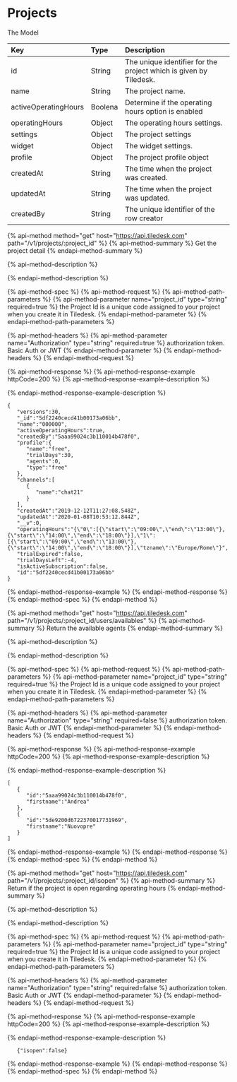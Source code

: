 # Projects

The Model 

| Key | Type | Description |
| :--- | :--- | :--- |
| id | String | The unique identifier for the project which is given by Tiledesk. |
| name | String | The project name. |
| activeOperatingHours | Boolena | Determine if the operating hours option is enabled |
| operatingHours | Object | The operating hours settings. |
| settings | Object | The project settings |
| widget | Object | The widget settings. |
| profile | Object | The project profile object |
| createdAt | String | The time when the project was created. |
| updatedAt | String |  The time when the project was updated.  |
| createdBy | String | The unique identifier of the row creator |

{% api-method method="get" host="https://api.tiledesk.com" path="/v1/projects/:project\_id" %}
{% api-method-summary %}
Get the project detail
{% endapi-method-summary %}

{% api-method-description %}

{% endapi-method-description %}

{% api-method-spec %}
{% api-method-request %}
{% api-method-path-parameters %}
{% api-method-parameter name="project\_id" type="string" required=true %}
the Project Id is a unique code assigned to your project when you create it in Tiledesk.
{% endapi-method-parameter %}
{% endapi-method-path-parameters %}

{% api-method-headers %}
{% api-method-parameter name="Authorization" type="string" required=true %}
authorization token. Basic Auth or JWT
{% endapi-method-parameter %}
{% endapi-method-headers %}
{% endapi-method-request %}

{% api-method-response %}
{% api-method-response-example httpCode=200 %}
{% api-method-response-example-description %}

{% endapi-method-response-example-description %}

```text
{
   "versions":30,
   "_id":"5df2240cecd41b00173a06bb",
   "name":"000000",
   "activeOperatingHours":true,
   "createdBy":"5aaa99024c3b110014b478f0",
   "profile":{
      "name":"free",
      "trialDays":30,
      "agents":0,
      "type":"free"
   },
   "channels":[
      {
         "name":"chat21"
      }
   ],
   "createdAt":"2019-12-12T11:27:08.548Z",
   "updatedAt":"2020-01-08T10:53:12.844Z",
   "__v":0,
   "operatingHours":"{\"0\":[{\"start\":\"09:00\",\"end\":\"13:00\"},{\"start\":\"14:00\",\"end\":\"18:00\"}],\"1\":[{\"start\":\"09:00\",\"end\":\"13:00\"},{\"start\":\"14:00\",\"end\":\"18:00\"}],\"tzname\":\"Europe/Rome\"}",
   "trialExpired":false,
   "trialDaysLeft":-4,
   "isActiveSubscription":false,
   "id":"5df2240cecd41b00173a06bb"
}
```
{% endapi-method-response-example %}
{% endapi-method-response %}
{% endapi-method-spec %}
{% endapi-method %}

{% api-method method="get" host="https://api.tiledesk.com" path="/v1/projects/:project\_id/users/availables" %}
{% api-method-summary %}
Return the available agents
{% endapi-method-summary %}

{% api-method-description %}

{% endapi-method-description %}

{% api-method-spec %}
{% api-method-request %}
{% api-method-path-parameters %}
{% api-method-parameter name="project\_id" type="string" required=true %}
the Project Id is a unique code assigned to your project when you create it in Tiledesk.
{% endapi-method-parameter %}
{% endapi-method-path-parameters %}

{% api-method-headers %}
{% api-method-parameter name="Authorization" type="string" required=false %}
authorization token. Basic Auth or JWT
{% endapi-method-parameter %}
{% endapi-method-headers %}
{% endapi-method-request %}

{% api-method-response %}
{% api-method-response-example httpCode=200 %}
{% api-method-response-example-description %}

{% endapi-method-response-example-description %}

```text
[
   {
      "id":"5aaa99024c3b110014b478f0",
      "firstname":"Andrea"
   },
   {
      "id":"5de9200d6722370017731969",
      "firstname":"Nuovopre"
   }
]
```
{% endapi-method-response-example %}
{% endapi-method-response %}
{% endapi-method-spec %}
{% endapi-method %}

{% api-method method="get" host="https://api.tiledesk.com" path="/v1/projects/:project\_id/isopen" %}
{% api-method-summary %}
Return if the project is open regarding operating hours
{% endapi-method-summary %}

{% api-method-description %}

{% endapi-method-description %}

{% api-method-spec %}
{% api-method-request %}
{% api-method-path-parameters %}
{% api-method-parameter name="project\_id" type="string" required=true %}
the Project Id is a unique code assigned to your project when you create it in Tiledesk.
{% endapi-method-parameter %}
{% endapi-method-path-parameters %}

{% api-method-headers %}
{% api-method-parameter name="Authorization" type="string" required=false %}
authorization token. Basic Auth or JWT
{% endapi-method-parameter %}
{% endapi-method-headers %}
{% endapi-method-request %}

{% api-method-response %}
{% api-method-response-example httpCode=200 %}
{% api-method-response-example-description %}

{% endapi-method-response-example-description %}

```text
   {"isopen":false}
```
{% endapi-method-response-example %}
{% endapi-method-response %}
{% endapi-method-spec %}
{% endapi-method %}

